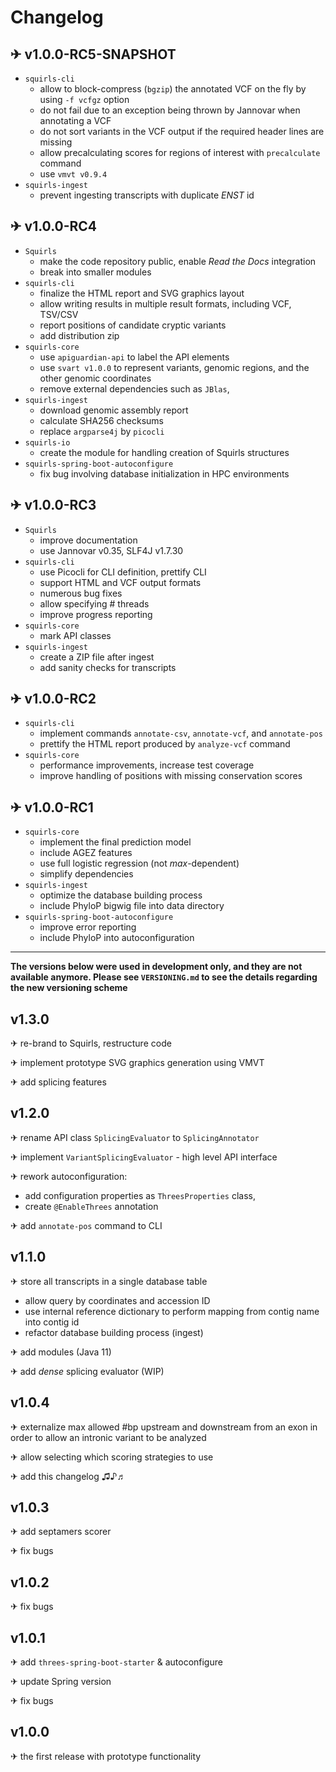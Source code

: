 # Changelog

## ✈ v1.0.0-RC5-SNAPSHOT
- `squirls-cli`
  - allow to block-compress (`bgzip`) the annotated VCF on the fly by using `-f vcfgz` option
  - do not fail due to an exception being thrown by Jannovar when annotating a VCF
  - do not sort variants in the VCF output if the required header lines are missing
  - allow precalculating scores for regions of interest with `precalculate` command
  - use `vmvt v0.9.4`
- `squirls-ingest`
  - prevent ingesting transcripts with duplicate *ENST* id

## ✈ v1.0.0-RC4

- `Squirls`
  - make the code repository public, enable *Read the Docs* integration
  - break into smaller modules
- `squirls-cli`
  - finalize the HTML report and SVG graphics layout
  - allow writing results in multiple result formats, including VCF, TSV/CSV
  - report positions of candidate cryptic variants
  - add distribution zip
- `squirls-core`
  - use `apiguardian-api` to label the API elements
  - use `svart v1.0.0` to represent variants, genomic regions, and the other genomic coordinates
  - remove external dependencies such as `JBlas`,
- `squirls-ingest`
  - download genomic assembly report
  - calculate SHA256 checksums
  - replace `argparse4j` by `picocli`
- `squirls-io`
  - create the module for handling creation of Squirls structures
- `squirls-spring-boot-autoconfigure`
  - fix bug involving database initialization in HPC environments

## ✈ v1.0.0-RC3

- `Squirls`
  - improve documentation
  - use Jannovar v0.35, SLF4J v1.7.30
- `squirls-cli`
  - use Picocli for CLI definition, prettify CLI
  - support HTML and VCF output formats
  - numerous bug fixes
  - allow specifying # threads
  - improve progress reporting
- `squirls-core`
  - mark API classes
- `squirls-ingest`
  - create a ZIP file after ingest
  - add sanity checks for transcripts

## ✈ v1.0.0-RC2

- `squirls-cli`
  - implement commands `annotate-csv`, `annotate-vcf`, and `annotate-pos`
  - prettify the HTML report produced by `analyze-vcf` command
- `squirls-core`
  - performance improvements, increase test coverage
  - improve handling of positions with missing conservation scores

## ✈ v1.0.0-RC1

- `squirls-core`
  - implement the final prediction model
  - include AGEZ features
  - use full logistic regression (not *max*-dependent)
  - simplify dependencies
- `squirls-ingest`
  - optimize the database building process
  - include PhyloP bigwig file into data directory
- `squirls-spring-boot-autoconfigure`
  - improve error reporting
  - include PhyloP into autoconfiguration

---
**The versions below were used in development only, and they are not available anymore. Please see `VERSIONING.md` to
see the details regarding the new versioning scheme**

## v1.3.0

✈ re-brand to Squirls, restructure code

✈ implement prototype SVG graphics generation using VMVT

✈ add splicing features

## v1.2.0

✈ rename API class `SplicingEvaluator` to `SplicingAnnotator`

✈ implement `VariantSplicingEvaluator` - high level API interface

✈ rework autoconfiguration:

- add configuration properties as `ThreesProperties` class,
- create `@EnableThrees` annotation

✈ add `annotate-pos` command to CLI

## v1.1.0

✈ store all transcripts in a single database table

- allow query by coordinates and accession ID
- use internal reference dictionary to perform mapping from contig name into contig id
- refactor database building process (ingest)

✈ add modules (Java 11)

✈ add *dense* splicing evaluator (WIP)

## v1.0.4

✈ externalize max allowed #bp upstream and downstream from an exon in order to allow an intronic variant to be analyzed

✈ allow selecting which scoring strategies to use

✈ add this changelog ♫♪♬

## v1.0.3

✈ add septamers scorer

✈ fix bugs

## v1.0.2

✈ fix bugs

## v1.0.1

✈ add `threes-spring-boot-starter` & autoconfigure

✈ update Spring version

✈ fix bugs

## v1.0.0

✈ the first release with prototype functionality